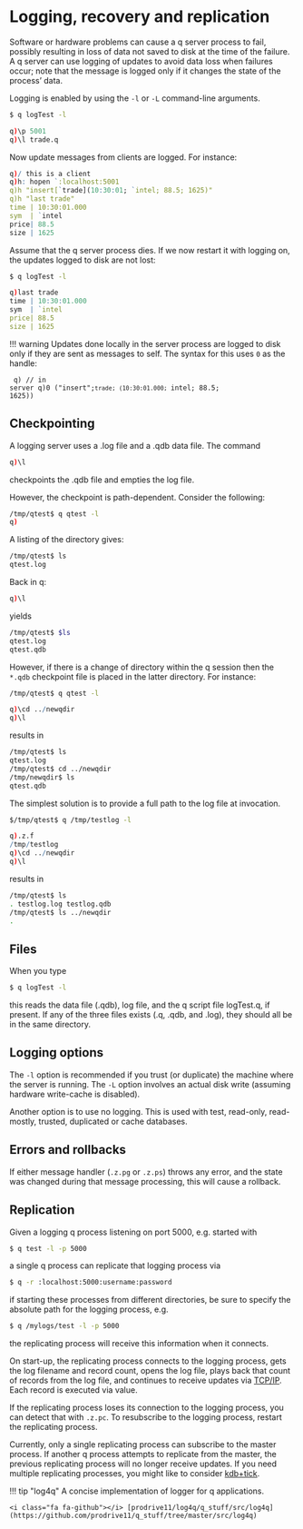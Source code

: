 # Logging, recovery and replication

Software or hardware problems can cause a q server process to fail, possibly resulting in loss of data not saved to disk at the time of the failure. A q server can use logging of updates to avoid data loss when failures occur; note that the message is logged only if it changes the state of the process’ data.

Logging is enabled by using the `-l` or `-L` command-line arguments.
```bash
$ q logTest -l
```
```q
q)\p 5001
q)\l trade.q
```
Now update messages from clients are logged. For instance:
```q
q)/ this is a client
q)h: hopen `:localhost:5001
q)h "insert[`trade](10:30:01; `intel; 88.5; 1625)"
q)h "last trade"
time | 10:30:01.000
sym  | `intel
price| 88.5
size | 1625
```
Assume that the q server process dies. If we now restart it with logging on, the updates logged to disk are not lost:
```bash
$ q logTest -l
```
```q
q)last trade
time | 10:30:01.000
sym  | `intel
price| 88.5
size | 1625
```

!!! warning 
    Updates done locally in the server process are logged to disk only if they are sent as messages to self. The syntax for this uses `0` as the handle:
    <pre><code class="language-q">
    q) // in server
    q)0 ("insert";`trade; (10:30:01.000; `intel; 88.5; 1625))
    </code></pre>


## Checkpointing

A logging server uses a .log file and a .qdb data file. The command
```q
q)\l
```
checkpoints the .qdb file and empties the log file.

However, the checkpoint is path-dependent. Consider the following:
```bash
/tmp/qtest$ q qtest -l
q)
```
A listing of the directory gives:
```bash
/tmp/qtest$ ls
qtest.log
```
Back in q:
```q
q)\l
```
yields
```bash
/tmp/qtest$ $ls
qtest.log
qtest.qdb
```
However, if there is a change of directory within the q session then the `*.qdb` checkpoint file is placed in the latter directory. For instance:
```bash
/tmp/qtest$ q qtest -l
```
```q
q)\cd ../newqdir
q)\l
```
results in
```bash
/tmp/qtest$ ls
qtest.log
/tmp/qtest$ cd ../newqdir
/tmp/newqdir$ ls
qtest.qdb
```
The simplest solution is to provide a full path to the log file at invocation.
```bash
$/tmp/qtest$ q /tmp/testlog -l
```
```q
q).z.f
/tmp/testlog
q)\cd ../newqdir
q)\l
```
results in
```bash
/tmp/qtest$ ls
. testlog.log testlog.qdb
/tmp/qtest$ ls ../newqdir
.
```


## Files

When you type
```bash
$ q logTest -l
```
this reads the data file (.qdb), log file, and the q script file logTest.q, if present. If any of the three files exists (.q, .qdb, and .log), they should all be in the same directory.


## Logging options

The `-l` option is recommended if you trust (or duplicate) the machine where the server is running. The `-L` option involves an actual disk write (assuming hardware write-cache is disabled).

Another option is to use no logging. This is used with test, read-only, read-mostly, trusted, duplicated or cache databases.


## Errors and rollbacks

If either message handler (`.z.pg` or `.z.ps`) throws any error, and the state was changed during that message processing, this will cause a rollback.


## Replication

Given a logging q process listening on port 5000, e.g. started with
```bash
$ q test -l -p 5000
```
a single q process can replicate that logging process via
```bash
$ q -r :localhost:5000:username:password
```
if starting these processes from different directories, be sure to specify the absolute path for the logging process, e.g.
```bash
$ q /mylogs/test -l -p 5000
```
the replicating process will receive this information when it connects. 

On start-up, the replicating process connects to the logging process, gets the log filename and record count, opens the log file, plays back that count of records from the log file, and continues to receive updates via [TCP/IP](ipc). Each record is executed via value.

If the replicating process loses its connection to the logging process, you can detect that with `.z.pc`. To resubscribe to the logging process, restart the replicating process.

Currently, only a single replicating process can subscribe to the master process. If another q process attempts to replicate from the master, the previous replicating process will no longer receive updates. If you need multiple replicating processes, you might like to consider [kdb+tick](/tutorials/startingq/tick/).

!!! tip "log4q"
    A concise implementation of logger for q applications.

    <i class="fa fa-github"></i> [prodrive11/log4q/q_stuff/src/log4q](https://github.com/prodrive11/q_stuff/tree/master/src/log4q)